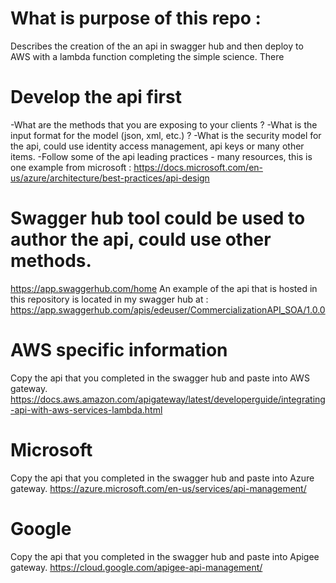 # What is purpose of this repo :
Describes the creation of the an api in swagger hub and then deploy to AWS with a lambda function completing the simple science.
There 

# Develop the api first  
-What are the methods that you are exposing to your clients ?
-What is the input format for the model (json, xml, etc.) ?
-What is the security model for the api, could use identity access management, api keys or many other items.
-Follow some of the api leading practices - many resources, this is one example from microsoft : https://docs.microsoft.com/en-us/azure/architecture/best-practices/api-design

# Swagger hub tool could be used to author the api, could use other methods.
https://app.swaggerhub.com/home
An example of the api that is hosted in this repository is located in my swagger hub at : https://app.swaggerhub.com/apis/edeuser/CommercializationAPI_SOA/1.0.0


# AWS specific information 
Copy the api that you completed in the swagger hub and paste into AWS gateway.
https://docs.aws.amazon.com/apigateway/latest/developerguide/integrating-api-with-aws-services-lambda.html

# Microsoft
Copy the api that you completed in the swagger hub and paste into Azure gateway.
https://azure.microsoft.com/en-us/services/api-management/

# Google
Copy the api that you completed in the swagger hub and paste into Apigee gateway.
https://cloud.google.com/apigee-api-management/



